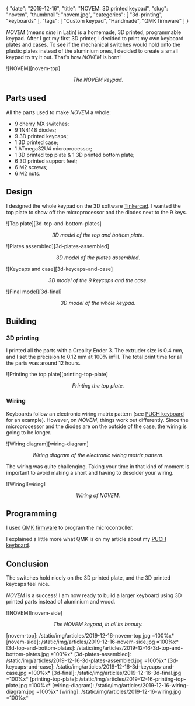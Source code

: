 {
    "date": "2019-12-16",
    "title": "NOVEM: 3D printed keypad",
    "slug": "novem",
    "thumbnail": "novem.jpg",
    "categories": [
        "3d-printing",
        "keyboards"
    ],
    "tags": [
        "Custom keypad",
        "Handmade",
        "QMK firmware"
    ]
}

*NOVEM* (means *nine* in Latin) is a homemade, 3D printed, programmable keypad. After I got my first 3D printer,
I decided to print my own keyboard plates and cases. To see if the mechanical switches would hold onto the plastic
plates instead of the aluminium ones, I decided to create a small keypad to try it out. That's how *NOVEM* is born!

![NOVEM][novem-top]
<p style="text-align: center; font-style: italic;">
    The NOVEM keypad.
</p>

## Parts used

All the parts used to make *NOVEM* a whole:
- 9 cherry MX switches;
- 9 1N4148 diodes;
- 9 3D printed keycaps;
- 1 3D printed case;
- 1 ATmega32U4 microprocessor;
- 1 3D printed top plate & 1 3D printed bottom plate;
- 6 3D printed support feet;
- 6 M2 screws;
- 6 M2 nuts.

## Design

I designed the whole keypad on the 3D software [Tinkercad](https://www.tinkercad.com). I wanted the top plate to show
off the microprocessor and the diodes next to the 9 keys.

![Top plate][3d-top-and-bottom-plates]
<p style="text-align: center; font-style: italic;">
    3D model of the top and bottom plate.
</p>

![Plates assembled][3d-plates-assembled]
<p style="text-align: center; font-style: italic;">
    3D model of the plates assembled.
</p>

![Keycaps and case][3d-keycaps-and-case]
<p style="text-align: center; font-style: italic;">
    3D model of the 9 keycaps and the case.
</p>

![Final model][3d-final]
<p style="text-align: center; font-style: italic;">
    3D model of the whole keypad.
</p>

## Building

### 3D printing

I printed all the parts with a Creality Ender 3. The extruder size is 0.4 mm, and I set the precision to 0.12 mm at
100% infill. The total print time for all the parts was around 12 hours.

![Printing the top plate][printing-top-plate]
<p style="text-align: center; font-style: italic;">
    Printing the top plate.
</p>

### Wiring

Keyboards follow an electronic wiring matrix pattern (see [PUCH keyboard](/puch#solderingswitches)
for an example). However, on *NOVEM*, things work out differently. Since the microprocessor and the diodes are on the
outside of the case, the wiring is going to be longer.

![Wiring diagram][wiring-diagram]
<p style="text-align: center; font-style: italic;">
    Wiring diagram of the electronic wiring matrix pattern.
</p>

The wiring was quite challenging. Taking your time in that kind of moment is important to avoid making a short and
having to desolder your wiring.

![Wiring][wiring]
<p style="text-align: center; font-style: italic;">
    Wiring of NOVEM.
</p>

## Programming

I used [QMK firmware](https://github.com/qmk/qmk_firmware) to program the microcontroller.

I explained a little more what QMK is on my article about my [PUCH keyboard](/puch#programming). 

## Conclusion

The switches hold nicely on the 3D printed plate, and the 3D printed keycaps feel nice.

*NOVEM* is a success! I am now ready to build a larger keyboard using 3D printed parts instead of aluminium and wood.

![NOVEM][novem-side]
<p style="text-align: center; font-style: italic;">
    The NOVEM keypad, in all its beauty.
</p>

[novem-top]: /static/img/articles/2019-12-16-novem-top.jpg =100%x*
[novem-side]: /static/img/articles/2019-12-16-novem-side.jpg =100%x*
[3d-top-and-bottom-plates]: /static/img/articles/2019-12-16-3d-top-and-bottom-plates.jpg =100%x*
[3d-plates-assembled]: /static/img/articles/2019-12-16-3d-plates-assembled.jpg =100%x*
[3d-keycaps-and-case]: /static/img/articles/2019-12-16-3d-keycaps-and-case.jpg =100%x*
[3d-final]: /static/img/articles/2019-12-16-3d-final.jpg =100%x*
[printing-top-plate]: /static/img/articles/2019-12-16-printing-top-plate.jpg =100%x*
[wiring-diagram]: /static/img/articles/2019-12-16-wiring-diagram.jpg =100%x*
[wiring]: /static/img/articles/2019-12-16-wiring.jpg =100%x*
